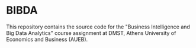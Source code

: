 # BIBDA
This repository contains the source code for the "Business Intelligence and Big Data Analytics" course assignment at DMST, Athens University of Economics and Business (AUEB).
